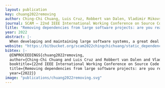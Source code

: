 ```yaml
---
layout: publication
key: chuang2022removing
author: Ching-Chi Chuang, Luis Cruz, Robbert van Dalen, Vladimir Mikovsk and Arie van Deursen
journal: SCAM – 22nd IEEE International Working Conference on Source Code Analysis and Manipulation
title: "Removing dependencies from large software projects: are you really sure?"
year: 2022
abstract: |-
  When developing and maintaining large software systems, a great deal of effort goes into dependency management. During the whole lifecycle of a software project, the set of dependencies keeps changing to accommodate the addition of new features or changes in the running environment. Package management tools are quite popular to automate this process, making it fairly easy to automate the addition of new dependencies and respective versions. However, over the years, a software project might evolve in a way that no longer needs a particular technology or dependency. But the choice of removing that dependency is far from trivial: one cannot be entirely sure that the dependency is not used in any part of the project. Hence, developers have a hard time confidently removing dependencies and trusting that it will not break the system in production. In this paper, we propose a decision framework to improve the detection of unused dependencies. Our approach builds on top of the existing dependency analysis tool DepClean. We start by improving the support of Java dynamic features in DepClean. We do so by augmenting the analysis with the state-of-the-art call graph generation tool OPAL. Then, we analyze the potentially unused dependencies detected by classifying their logical relationship with the other components to decide on follow-up steps, which we provide in the form of a decision diagram. Results show that developers can focus their efforts on maintaining bloated dependencies by following the recommendations of our decision framework. When applying our approach to a large industrial software project, we can reduce one-third of false positives when compared to the state-of-the-art. We also validate our approach by analyzing dependencies that were removed in the history of open-source projects. Results show consistency between our approach and the decisions taken by open-source developers.
website: "https://bitbucket.org/scam2022chingchichuang/static_dependency_analysis"
bibtex: |- 
  @INPROCEEDINGS{chuang2022removing,
  author={Ching-Chi Chuang and Luis Cruz and Robbert van Dalen and Vladimir Mikovsk and Arie van Deursen},
  booktitle={22nd IEEE International Working Conference on Source Code Analysis and Manipulation (SCAM)}, 
  title={Removing dependencies from large software projects: are you really sure?}, 
  year={2022}}
image: "publications/chuang2022removing.svg"
---
```

